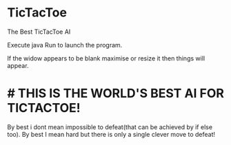 # TicTacToe
The Best TicTacToe AI


Execute java Run to launch the program.

If the widow appears to be blank maximise or resize it then things will appear.

# # THIS IS THE WORLD'S BEST AI FOR TICTACTOE!

By best i dont mean impossible to defeat(that can be achieved by if else too). By best I mean hard but there is only a single clever move to defeat!
